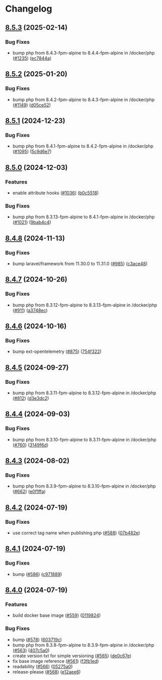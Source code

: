 # Changelog

## [8.5.3](https://github.com/cedricziel/faro-shop/compare/php-baseimage-8.5.2...php-baseimage-8.5.3) (2025-02-14)


### Bug Fixes

* bump php from 8.4.3-fpm-alpine to 8.4.4-fpm-alpine in /docker/php ([#1235](https://github.com/cedricziel/faro-shop/issues/1235)) ([ec7844a](https://github.com/cedricziel/faro-shop/commit/ec7844ac23151cd24049c7bc2ba48c690a09628a))

## [8.5.2](https://github.com/cedricziel/faro-shop/compare/php-baseimage-8.5.1...php-baseimage-8.5.2) (2025-01-20)


### Bug Fixes

* bump php from 8.4.2-fpm-alpine to 8.4.3-fpm-alpine in /docker/php ([#1149](https://github.com/cedricziel/faro-shop/issues/1149)) ([d05ce52](https://github.com/cedricziel/faro-shop/commit/d05ce522c8544fb530aec262cf156e6f81e23e9c))

## [8.5.1](https://github.com/cedricziel/faro-shop/compare/php-baseimage-8.5.0...php-baseimage-8.5.1) (2024-12-23)


### Bug Fixes

* bump php from 8.4.1-fpm-alpine to 8.4.2-fpm-alpine in /docker/php ([#1095](https://github.com/cedricziel/faro-shop/issues/1095)) ([5c9d6e7](https://github.com/cedricziel/faro-shop/commit/5c9d6e75aed8acb5766c41c7e5fa073815bca0d0))

## [8.5.0](https://github.com/cedricziel/faro-shop/compare/php-baseimage-8.4.8...php-baseimage-8.5.0) (2024-12-03)


### Features

* enable attribute hooks ([#1036](https://github.com/cedricziel/faro-shop/issues/1036)) ([b0c5518](https://github.com/cedricziel/faro-shop/commit/b0c5518d934b41c2faf8a4a3d2feb62f413a38a3))


### Bug Fixes

* bump php from 8.3.13-fpm-alpine to 8.4.1-fpm-alpine in /docker/php ([#1021](https://github.com/cedricziel/faro-shop/issues/1021)) ([9bab4c4](https://github.com/cedricziel/faro-shop/commit/9bab4c414b78754394a3349692c6acb4dc018f43))

## [8.4.8](https://github.com/cedricziel/faro-shop/compare/php-baseimage-8.4.7...php-baseimage-8.4.8) (2024-11-13)


### Bug Fixes

* bump laravel/framework from 11.30.0 to 11.31.0 ([#985](https://github.com/cedricziel/faro-shop/issues/985)) ([c3ace48](https://github.com/cedricziel/faro-shop/commit/c3ace482ff186d0358b83a147cd92b599bc3028a))

## [8.4.7](https://github.com/cedricziel/faro-shop/compare/php-baseimage-8.4.6...php-baseimage-8.4.7) (2024-10-26)


### Bug Fixes

* bump php from 8.3.12-fpm-alpine to 8.3.13-fpm-alpine in /docker/php ([#911](https://github.com/cedricziel/faro-shop/issues/911)) ([a3748ec](https://github.com/cedricziel/faro-shop/commit/a3748ecd343f40cb8ed74c98a4601d5a733f9dbd))

## [8.4.6](https://github.com/cedricziel/faro-shop/compare/php-baseimage-8.4.5...php-baseimage-8.4.6) (2024-10-16)


### Bug Fixes

* bump ext-opentelemetry ([#875](https://github.com/cedricziel/faro-shop/issues/875)) ([754f322](https://github.com/cedricziel/faro-shop/commit/754f322ebd4b3278435bcc7dccad254956e69067))

## [8.4.5](https://github.com/cedricziel/faro-shop/compare/php-baseimage-8.4.4...php-baseimage-8.4.5) (2024-09-27)


### Bug Fixes

* bump php from 8.3.11-fpm-alpine to 8.3.12-fpm-alpine in /docker/php ([#812](https://github.com/cedricziel/faro-shop/issues/812)) ([d3e3dc2](https://github.com/cedricziel/faro-shop/commit/d3e3dc2de3fa0784edb93f8b3f149a6b5cdd9240))

## [8.4.4](https://github.com/cedricziel/faro-shop/compare/php-baseimage-8.4.3...php-baseimage-8.4.4) (2024-09-03)


### Bug Fixes

* bump php from 8.3.10-fpm-alpine to 8.3.11-fpm-alpine in /docker/php ([#760](https://github.com/cedricziel/faro-shop/issues/760)) ([3149f6d](https://github.com/cedricziel/faro-shop/commit/3149f6df5088887e72dc9a84f8c1847ad3c508c7))

## [8.4.3](https://github.com/cedricziel/faro-shop/compare/php-baseimage-8.4.2...php-baseimage-8.4.3) (2024-08-02)


### Bug Fixes

* bump php from 8.3.9-fpm-alpine to 8.3.10-fpm-alpine in /docker/php ([#662](https://github.com/cedricziel/faro-shop/issues/662)) ([e0f1ffa](https://github.com/cedricziel/faro-shop/commit/e0f1ffa48eb30171899d6c4617ebb3a3c1b98031))

## [8.4.2](https://github.com/cedricziel/faro-shop/compare/php-baseimage-8.4.1...php-baseimage-8.4.2) (2024-07-19)


### Bug Fixes

* use correct tag name when publishing php ([#588](https://github.com/cedricziel/faro-shop/issues/588)) ([07b482e](https://github.com/cedricziel/faro-shop/commit/07b482ebefd168bf056aa7005b7835c2c7cfcbd4))

## [8.4.1](https://github.com/cedricziel/faro-shop/compare/php-baseimage-8.4.0...php-baseimage-8.4.1) (2024-07-19)


### Bug Fixes

* bump ([#586](https://github.com/cedricziel/faro-shop/issues/586)) ([c971889](https://github.com/cedricziel/faro-shop/commit/c97188987057a930c6f0618c5ec3fe91c77b6b29))

## [8.4.0](https://github.com/cedricziel/faro-shop/compare/php-baseimage-v8.3.3...php-baseimage-8.4.0) (2024-07-19)


### Features

* build docker base image ([#559](https://github.com/cedricziel/faro-shop/issues/559)) ([0119824](https://github.com/cedricziel/faro-shop/commit/0119824821750d660c12e326acd59798228c2b55))


### Bug Fixes

* bump ([#578](https://github.com/cedricziel/faro-shop/issues/578)) ([603719c](https://github.com/cedricziel/faro-shop/commit/603719c7ca10730f9408772df0f18f742c6b0b90))
* bump php from 8.3.8-fpm-alpine to 8.3.9-fpm-alpine in /docker/php ([#563](https://github.com/cedricziel/faro-shop/issues/563)) ([407c5a0](https://github.com/cedricziel/faro-shop/commit/407c5a064f8034951c5f5749d09ae5a258283d5f))
* create version txt for simple versioning ([#565](https://github.com/cedricziel/faro-shop/issues/565)) ([de0c67e](https://github.com/cedricziel/faro-shop/commit/de0c67e7d2dd22ae1b95c19b5ea792625a2781ad))
* fix base image reference ([#561](https://github.com/cedricziel/faro-shop/issues/561)) ([f3fb1ed](https://github.com/cedricziel/faro-shop/commit/f3fb1edbb3a23f2e7d9c8aa8fe57a56e562a9d7c))
* readability ([#566](https://github.com/cedricziel/faro-shop/issues/566)) ([05275a0](https://github.com/cedricziel/faro-shop/commit/05275a0aac8a916b5f432574ba9207fae60312ab))
* release-please ([#568](https://github.com/cedricziel/faro-shop/issues/568)) ([e12aee6](https://github.com/cedricziel/faro-shop/commit/e12aee6574fbbce9acca14284a9ed03ad5b36b31))
